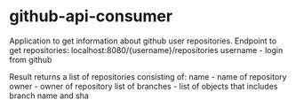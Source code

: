 # github-api-consumer
Application to get information about github user repositories. 
Endpoint to get repositories: 
localhost:8080/{username}/repositories
username - login from github
 
Result returns a list of repositories consisting of:
name - name of repository 
owner - owner of repository 
list of branches - list of objects that includes branch name and sha 
